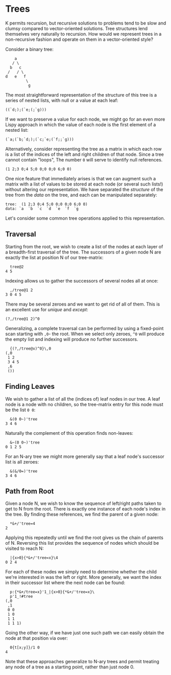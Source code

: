 Trees
=====
K permits recursion, but recursive solutions to problems tend to be slow and clumsy compared to vector-oriented solutions. Tree structures lend themselves very naturally to recursion. How would we represent trees in a non-recursive fashion and operate on them in a vector-oriented style?

Consider a binary tree:

	    a
	   / \
	  b   c
	 /   / \
	d   e   f
	         \
	          g

The most straightforward representation of the structure of this tree is a series of nested lists, with null or a value at each leaf:

	((`d;);(`e;(;`g)))

If we want to preserve a value for each node, we might go for an even more Lispy approach in which the value of each node is the first element of a nested list:

	(`a;(`b;`d;);(`c;`e;(`f;;`g)))

Alternatively, consider representing the tree as a matrix in which each row is a list of the indices of the left and right children of that node. Since a tree cannot contain "loops", The number `0` will serve to identify null references.

	(1 2;3 0;4 5;0 0;0 0;0 6;0 0)

One nice feature that immediately arises is that we can augment such a matrix with a list of values to be stored at each node (or several such lists!) without altering our representation. We have separated the _structure_ of the tree from the _data_ on the tree, and each can be manipulated separately:

	tree:  (1 2;3 0;4 5;0 0;0 0;0 6;0 0)
	data: `a  `b  `c  `d  `e  `f  `g

Let's consider some common tree operations applied to this representation.

Traversal
---------
Starting from the root, we wish to create a list of the nodes at each layer of a breadth-first traversal of the tree. The successors of a given node N are exactly the list at position N of our tree-matrix:

	  tree@2
	4 5

Indexing allows us to gather the successors of several nodes all at once:

	  ,/tree@1 2
	3 0 4 5

There may be several zeroes and we want to get rid of all of them. This is an excellent use for _unique_ and _except_:

	(?,/tree@1 2)^0

Generalizing, a complete traversal can be performed by using a fixed-point scan starting with `,0`- the root. When we select only zeroes, `^0` will produce the empty list and indexing will produce no further successors.

	  {(?,/tree@x)^0}\,0
	(,0
	 1 2
	 3 4 5
	 ,6
	 ())

Finding Leaves
--------------
We wish to gather a list of all the (indices of) leaf nodes in our tree. A leaf node is a node with no children, so the tree-matrix entry for this node must be the list `0 0`:

	  &(0 0~)'tree
	3 4 6

Naturally the complement of this operation finds non-leaves:

	  &~(0 0~)'tree
	0 1 2 5

For an N-ary tree we might more generally say that a leaf node's successor list is all zeroes:

	  &(&/0=)'tree
	3 4 6

Path from Root
------------
Given a node N, we wish to know the sequence of left/right paths taken to get to N from the root. There is exactly one instance of each node's index in the tree. By finding these references, we find the parent of a given node:

	  *&+/'tree=4
	2

Applying this repeatedly until we find the root gives us the chain of parents of N. Reversing this list provides the sequence of nodes which should be visited to reach N:

	  |{x>0}{*&+/'tree=x}\4 
	0 2 4

For each of these nodes we simply need to determine whether the child we're interested in was the left or right. More generally, we want the index in their successor list where the next node can be found:

	  p:{*&+/tree=x}'1_|{x>0}{*&+/'tree=x}\
	  p'1_!#tree
	(,0
	 ,1
	 0 0
	 1 0
	 1 1
	 1 1 1)

Going the other way, if we have just one such path we can easily obtain the node at that position via over:

	  0{t[x;y]}/1 0
	4

Note that these approaches generalize to N-ary trees and permit treating any node of a tree as a starting point, rather than just node 0.

